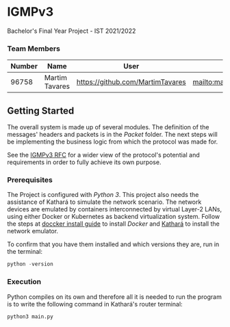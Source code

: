 # IGMPv3

Bachelor's Final Year Project - IST 2021/2022

### Team Members

| Number | Name              | User                                        | Email                                             |
|--------|-------------------|---------------------------------------------|---------------------------------------------------|
| 96758  | Martim Tavares    | <https://github.com/MartimTavares>          | <mailto:martim.tavares@tecnico.ulisboa.pt>        |



## Getting Started

The overall system is made up of several modules. The definition of the messages' headers and packets is in the _Packet_ folder. 
The next steps will be implementing the business logic from which the protocol was made for.

See the [IGMPv3 RFC](https://datatracker.ietf.org/doc/html/rfc3376) for a wider view of the protocol's potential and 
requirements in order to fully achieve its own purpose.

### Prerequisites

The Project is configured with _Python_ _3_. This project also needs the assistance of Kathará to simulate the network scenario. The 
network devices are emulated by containers interconnected by virtual Layer-2 LANs, using either Docker or Kubernetes as backend 
virtualization system. Follow the steps at [doccker install guide](https://docs.docker.com/get-docker/) to install _Docker_ and
[Kathará](https://www.kathara.org) to install the network emulator.

To confirm that you have them installed and which versions they are, run in the terminal:

```s
python -version
```

### Execution

Python compiles on its own and therefore all it is needed to run the program is to write the following command in Kathará's 
router terminal:

```s
python3 main.py
```


